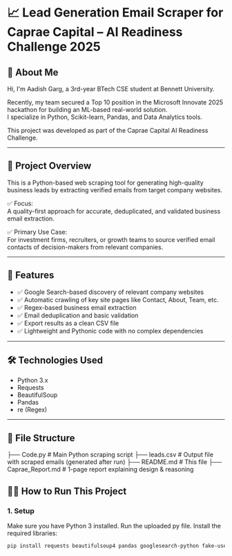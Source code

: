 # 📈 Lead Generation Email Scraper for Caprae Capital – AI Readiness Challenge 2025

## 👋 About Me
Hi, I'm Aadish Garg, a 3rd-year BTech CSE student at Bennett University.

Recently, my team secured a Top 10 position in the Microsoft Innovate 2025 hackathon for building an ML-based real-world solution.  
I specialize in Python, Scikit-learn, Pandas, and Data Analytics tools.

This project was developed as part of the Caprae Capital AI Readiness Challenge.

---

## 🎯 Project Overview

This is a Python-based web scraping tool for generating high-quality business leads by extracting verified emails from target company websites.

✅ Focus:  
A quality-first approach for accurate, deduplicated, and validated business email extraction.

✅ Primary Use Case:  
For investment firms, recruiters, or growth teams to source verified email contacts of decision-makers from relevant companies.

---

## 🚀 Features

- ✅ Google Search-based discovery of relevant company websites
- ✅ Automatic crawling of key site pages like Contact, About, Team, etc.
- ✅ Regex-based business email extraction
- ✅ Email deduplication and basic validation
- ✅ Export results as a clean CSV file
- ✅ Lightweight and Pythonic code with no complex dependencies

---

## 🛠️ Technologies Used

- Python 3.x
- Requests
- BeautifulSoup
- Pandas
- re (Regex)
---

## 📂 File Structure
├── Code.py # Main Python scraping script
├── leads.csv # Output file with scraped emails (generated after run)
├── README.md # This file
├── Caprae_Report.md # 1-page report explaining design & reasoning


## 🧑‍💻 How to Run This Project

### 1. Setup
Make sure you have Python 3 installed.
Run the uploaded py file.
Install the required libraries:
```bash
pip install requests beautifulsoup4 pandas googlesearch-python fake-useragent


